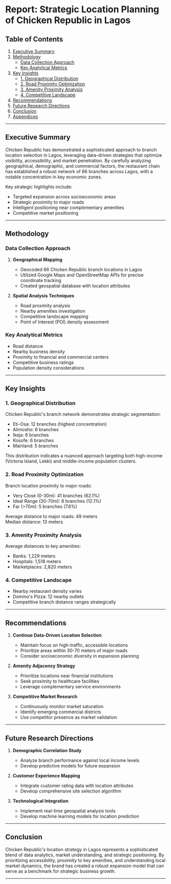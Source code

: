 # Report: Strategic Location Planning of Chicken Republic in Lagos

## Table of Contents
1. [Executive Summary](#executive-summary)
2. [Methodology](#methodology)
   - [Data Collection Approach](#data-collection-approach)
   - [Key Analytical Metrics](#key-analytical-metrics)
3. [Key Insights](#key-insights)
   - [1. Geographical Distribution](#1-geographical-distribution)
   - [2. Road Proximity Optimization](#2-road-proximity-optimization)
   - [3. Amenity Proximity Analysis](#3-amenity-proximity-analysis)
   - [4. Competitive Landscape](#4-competitive-landscape)
4. [Recommendations](#recommendations)
5. [Future Research Directions](#future-research-directions)
6. [Conclusion](#conclusion)
7. [Appendices](#appendices)

---

## Executive Summary

Chicken Republic has demonstrated a sophisticated approach to branch location selection in Lagos, leveraging data-driven strategies that optimize visibility, accessibility, and market penetration. By carefully analyzing geographical, demographic, and commercial factors, the restaurant chain has established a robust network of 66 branches across Lagos, with a notable concentration in key economic zones.

Key strategic highlights include:
- Targeted expansion across socioeconomic areas
- Strategic proximity to major roads
- Intelligent positioning near complementary amenities
- Competitive market positioning

---

## Methodology

### Data Collection Approach
1. **Geographical Mapping**
   - Geocoded 66 Chicken Republic branch locations in Lagos
   - Utilized Google Maps and OpenStreetMap APIs for precise coordinate tracking
   - Created geospatial database with location attributes

2. **Spatial Analysis Techniques**
   - Road proximity analysis
   - Nearby amenities investigation
   - Competitive landscape mapping
   - Point of Interest (POI) density assessment

### Key Analytical Metrics
- Road distance
- Nearby business density
- Proximity to financial and commercial centers
- Competitive business ratings
- Population density considerations

---

## Key Insights

### 1. Geographical Distribution
Chicken Republic's branch network demonstrates strategic segmentation:
- Eti-Osa: 12 branches (highest concentration)
- Alimosho: 6 branches
- Ikeja: 6 branches
- Kosofe: 6 branches
- Mainland: 5 branches

This distribution indicates a nuanced approach targeting both high-income (Victoria Island, Lekki) and middle-income population clusters.

### 2. Road Proximity Optimization
Branch location proximity to major roads:
- Very Close (0-30m): 41 branches (62.1%)
- Ideal Range (30-70m): 8 branches (12.1%)
- Far (>70m): 5 branches (7.6%)

Average distance to major roads: 49 meters  
Median distance: 13 meters

### 3. Amenity Proximity Analysis
Average distances to key amenities:
- Banks: 1,229 meters
- Hospitals: 1,518 meters
- Marketplaces: 2,820 meters

### 4. Competitive Landscape
- Nearby restaurant density varies
- Domino's Pizza: 12 nearby outlets
- Competitive branch distance ranges strategically

---

## Recommendations

1. **Continue Data-Driven Location Selection**
   - Maintain focus on high-traffic, accessible locations
   - Prioritize areas within 30-70 meters of major roads
   - Consider socioeconomic diversity in expansion planning

2. **Amenity Adjacency Strategy**
   - Prioritize locations near financial institutions
   - Seek proximity to healthcare facilities
   - Leverage complementary service environments

3. **Competitive Market Research**
   - Continuously monitor market saturation
   - Identify emerging commercial districts
   - Use competitor presence as market validation

---

## Future Research Directions

1. **Demographic Correlation Study**
   - Analyze branch performance against local income levels
   - Develop predictive models for future expansion

2. **Customer Experience Mapping**
   - Integrate customer rating data with location attributes
   - Develop comprehensive site selection algorithm

3. **Technological Integration**
   - Implement real-time geospatial analysis tools
   - Develop machine learning models for location prediction

---

## Conclusion

Chicken Republic's location strategy in Lagos represents a sophisticated blend of data analytics, market understanding, and strategic positioning. By prioritizing accessibility, proximity to key amenities, and understanding local market dynamics, the brand has created a robust expansion model that can serve as a benchmark for strategic business growth.

---
